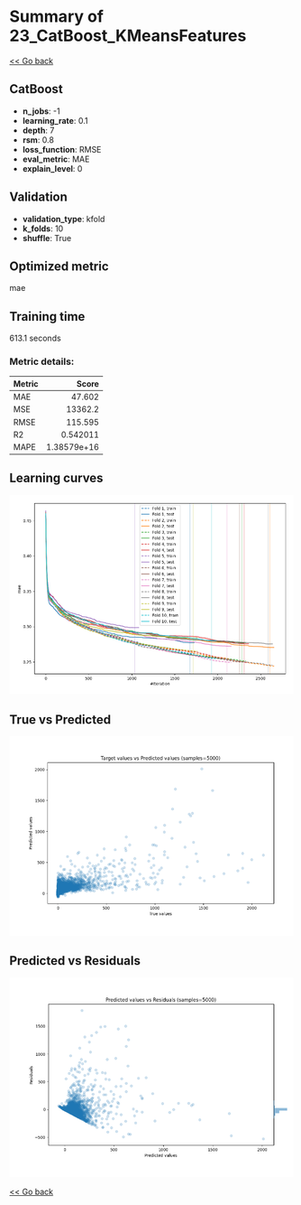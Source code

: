 # Summary of 23_CatBoost_KMeansFeatures

[<< Go back](../README.md)


## CatBoost
- **n_jobs**: -1
- **learning_rate**: 0.1
- **depth**: 7
- **rsm**: 0.8
- **loss_function**: RMSE
- **eval_metric**: MAE
- **explain_level**: 0

## Validation
 - **validation_type**: kfold
 - **k_folds**: 10
 - **shuffle**: True

## Optimized metric
mae

## Training time

613.1 seconds

### Metric details:
| Metric   |           Score |
|:---------|----------------:|
| MAE      |    47.602       |
| MSE      | 13362.2         |
| RMSE     |   115.595       |
| R2       |     0.542011    |
| MAPE     |     1.38579e+16 |



## Learning curves
![Learning curves](learning_curves.png)
## True vs Predicted

![True vs Predicted](true_vs_predicted.png)


## Predicted vs Residuals

![Predicted vs Residuals](predicted_vs_residuals.png)



[<< Go back](../README.md)
